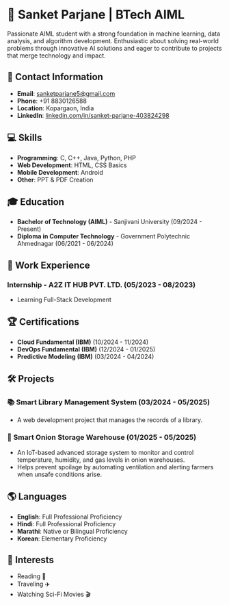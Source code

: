 # 🚀 Sanket Parjane | BTech AIML

Passionate AIML student with a strong foundation in machine learning, data analysis, and algorithm development. Enthusiastic about solving real-world problems through innovative AI solutions and eager to contribute to projects that merge technology and impact.

## 📧 Contact Information
- **Email**: sanketparjane5@gmail.com  
- **Phone**: +91 8830126588  
- **Location**: Kopargaon, India  
- **LinkedIn**: [linkedin.com/in/sanket-parjane-403824298](https://linkedin.com/in/sanket-parjane-403824298)  

## 💻 Skills
- **Programming**: C, C++, Java, Python, PHP  
- **Web Development**: HTML, CSS Basics  
- **Mobile Development**: Android  
- **Other**: PPT & PDF Creation  

## 🎓 Education
- **Bachelor of Technology (AIML)** - Sanjivani University (09/2024 - Present)  
- **Diploma in Computer Technology** - Government Polytechnic Ahmednagar (06/2021 - 06/2024)  

## 💼 Work Experience
### Internship - A2Z IT HUB PVT. LTD. (05/2023 - 08/2023)  
- Learning Full-Stack Development  

## 🏆 Certifications
- **Cloud Fundamental (IBM)** (10/2024 - 11/2024)  
- **DevOps Fundamental (IBM)** (12/2024 - 01/2025)  
- **Predictive Modeling (IBM)** (03/2024 - 04/2024)  

## 🛠️ Projects
### 📚 Smart Library Management System (03/2024 - 05/2025)  
- A web development project that manages the records of a library.  

### 🧅 Smart Onion Storage Warehouse (01/2025 - 05/2025)  
- An IoT-based advanced storage system to monitor and control temperature, humidity, and gas levels in onion warehouses.  
- Helps prevent spoilage by automating ventilation and alerting farmers when unsafe conditions arise.  

## 🌎 Languages
- **English**: Full Professional Proficiency  
- **Hindi**: Full Professional Proficiency  
- **Marathi**: Native or Bilingual Proficiency  
- **Korean**: Elementary Proficiency  

## 🎯 Interests
- Reading 📖  
- Traveling ✈️  
- Watching Sci-Fi Movies 🎬  

